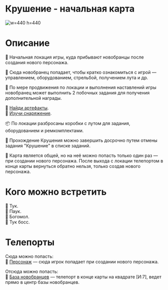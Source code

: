 # Крушение - начальная карта  
![w=440 h=440](worlds/16/map)

# Описание  
🚩 Начальная локация игры, куда прибывают новобранцы после создания нового персонажа.

👤 Сюда новобранец попадает, чтобы кратко ознакомиться с игрой — управлением, оборудованием, стрельбой, получением лута и др.

👀 По мере продвижения по локации и выполнения наставлений игры новобранец может выполнить 2 побочных задания для получения дополнительной награды.

📄 [Найди артефакты](/sys/tasks/find-the-artifacts).  
📄 [Изучи снаряжение](/sys/tasks/study-the-equipment).

📦 По локации разбросаны коробки с лутом для задания, оборудованием и ремкомплектами.

🚫 Прохождение Крушения можно завершить досрочно путем отмены задания "Крушение" в списке заданий.

👥 Карта является общей, но на неё можно попасть только один раз — при создании нового персонажа. После выхода с локации телепортом в конце карты вернуться обратно нельзя, только создав нового персонажа.

# Кого можно встретить  
🔻 Тук.  
🔻 Паук.  
🔻 Богомол.  
🔻 Тук босс.

# Телепорты  
Сюда можно попасть:  
👤 [Персонаж](/sys/character) — сюда игрок попадает при создании нового персонажа.

Отсюда можно попасть:  
🚩 [База новобранцев](/sys/world/map/1) — телепорт в конце карты на квадрате [И:7], ведет прямо в центр базы новобранцев.